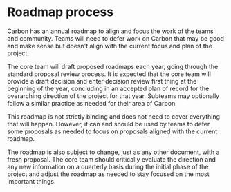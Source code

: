 # Roadmap process

<!--
Part of the Carbon Language project, under the Apache License v2.0 with LLVM
Exceptions. See /LICENSE for license information.
SPDX-License-Identifier: Apache-2.0 WITH LLVM-exception
-->

Carbon has an annual roadmap to align and focus the work of the teams and
community. Teams will need to defer work on Carbon that may be good and make
sense but doesn't align with the current focus and plan of the project.

The core team will draft proposed roadmaps each year, going through the standard
proposal review process. It is expected that the core team will provide a draft
decision and enter decision review first thing at the beginning of the year,
concluding in an accepted plan of record for the overarching direction of the
project for that year. Subteams may optionally follow a similar practice as
needed for their area of Carbon.

This roadmap is not strictly binding and does not need to cover everything that
will happen. However, it can and should be used by teams to defer some proposals
as needed to focus on proposals aligned with the current roadmap.

The roadmap is also subject to change, just as any other document, with a fresh
proposal. The core team should critically evaluate the direction and any new
information on a quarterly basis during the initial phase of the project and
adjust the roadmap as needed to stay focused on the most important things.
